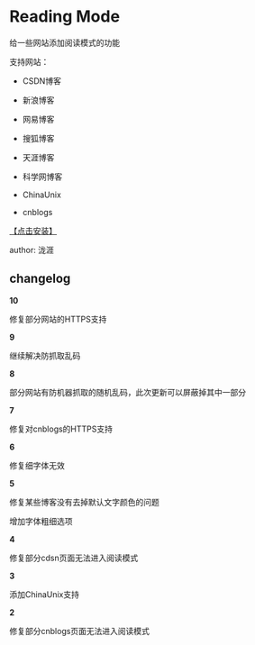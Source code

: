 # Reading Mode

给一些网站添加阅读模式的功能

支持网站：

* CSDN博客

* 新浪博客

* 网易博客

* 搜狐博客

* 天涯博客

* 科学网博客

* ChinaUnix

* cnblogs

[【点击安装】](https://github.com/FirefoxBar/userscript/raw/master/Reading_Mode/Reading_Mode.user.js)

author: 泷涯

## changelog

**10**

修复部分网站的HTTPS支持

**9**

继续解决防抓取乱码

**8**

部分网站有防机器抓取的随机乱码，此次更新可以屏蔽掉其中一部分

**7**

修复对cnblogs的HTTPS支持

**6**

修复细字体无效

**5**

修复某些博客没有去掉默认文字颜色的问题

增加字体粗细选项

**4**

修复部分cdsn页面无法进入阅读模式

**3**

添加ChinaUnix支持

**2**

修复部分cnblogs页面无法进入阅读模式
